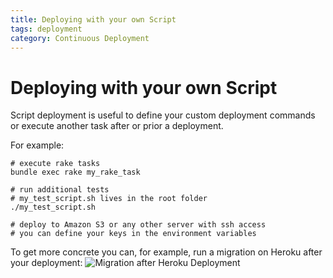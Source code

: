 ```yaml
---
title: Deploying with your own Script
tags: deployment
category: Continuous Deployment
---
```


# Deploying with your own Script

Script deployment is useful to define your custom deployment commands or execute another task after or prior a deployment.

For example:

~~~shell
# execute rake tasks
bundle exec rake my_rake_task

# run additional tests
# my_test_script.sh lives in the root folder
./my_test_script.sh

# deploy to Amazon S3 or any other server with ssh access
# you can define your keys in the environment variables
~~~

To get more concrete you can, for example, run a migration on Heroku after your deployment:
![Migration after Heroku Deployment](deployment/script_deployment.png)
